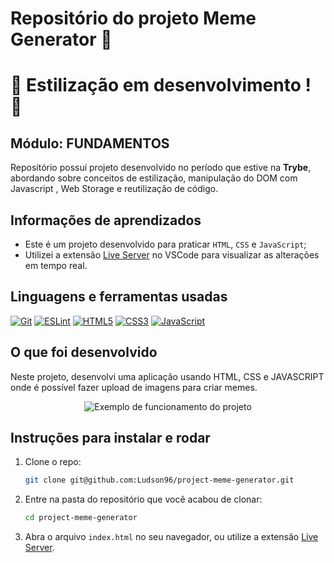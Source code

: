 # Repositório do projeto Meme Generator 🎰

# 🚧 Estilização em desenvolvimento ! 🚧

## Módulo: FUNDAMENTOS

Repositório possuí projeto desenvolvido no período que estive na **Trybe**, abordando sobre conceitos de estilização, manipulação do DOM com Javascript , Web Storage e reutilização de código.

## Informações de aprendizados

- Este é um projeto desenvolvido para praticar `HTML`, `CSS` e `JavaScript`;
- Utilizei a extensão [Live Server][Live Server] no VSCode para visualizar as alterações em tempo real.

## Linguagens e ferramentas usadas

[![Git][Git-logo]][Git-url]
[![ESLint][ESLint-logo]][ESLint-url]
[![HTML5][HTML5-logo]][HTML5-url]
[![CSS3][CSS3-logo]][CSS3-url]
[![JavaScript][JavaScript-logo]][JavaScript-url]

## O que foi desenvolvido

Neste projeto, desenvolvi uma aplicação usando HTML, CSS e JAVASCRIPT onde é possível fazer upload de imagens para criar memes.

<div align="center">

![Exemplo de funcionamento do projeto][exemplo]

</div>

## Instruções para instalar e rodar

1. Clone o repo:

    ```bash
    git clone git@github.com:Ludson96/project-meme-generator.git
    ```

1. Entre na pasta do repositório que você acabou de clonar:

    ```bash
    cd project-meme-generator
    ```

1. Abra o arquivo `index.html` no seu navegador, ou utilize a extensão [Live Server][Live Server].

[Live Server]: https://marketplace.visualstudio.com/items?itemName=ritwickdey.LiveServer
[Git-logo]: https://img.shields.io/badge/git-%23F05033.svg?style=for-the-badge&logo=git&logoColor=white
[Git-url]: https://git-scm.com
[ESLint-logo]: https://img.shields.io/badge/ESLint-4B3263?style=for-the-badge&logo=eslint&logoColor=white
[ESLint-url]: https://eslint.org/
[HTML5-logo]: https://img.shields.io/badge/html5-%23E34F26.svg?style=for-the-badge&logo=html5&logoColor=white
[HTML5-url]: https://developer.mozilla.org/pt-BR/docs/Web/HTML
[CSS3-logo]: https://img.shields.io/badge/css3-%231572B6.svg?style=for-the-badge&logo=css3&logoColor=white
[CSS3-url]: https://developer.mozilla.org/pt-BR/docs/Web/CSS
[JavaScript-logo]: https://img.shields.io/badge/javascript-%23323330.svg?style=for-the-badge&logo=javascript&logoColor=%23F7DF1E
[JavaScript-url]: https://www.javascript.com/
[exemplo]: ./meme-generator.gif
